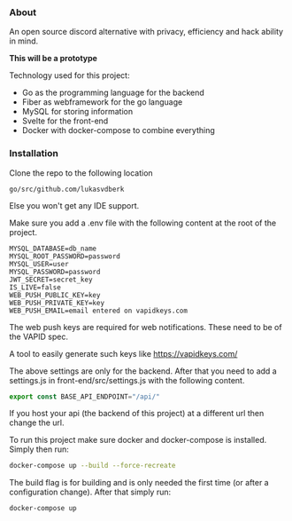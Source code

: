 ### About
An open source discord alternative with privacy, efficiency and hack ability in mind.

**This will be a prototype**


Technology used for this project:

- Go as the programming language for the backend
- Fiber as webframework for the go language
- MySQL for storing information
- Svelte for the front-end
- Docker with docker-compose to combine everything

### Installation 
Clone the repo to the following location
```
go/src/github.com/lukasvdberk
```
Else you won't get any IDE support.

Make sure you add a .env file with the following content at the root of the project.
```env
MYSQL_DATABASE=db_name
MYSQL_ROOT_PASSWORD=password
MYSQL_USER=user
MYSQL_PASSWORD=password
JWT_SECRET=secret_key
IS_LIVE=false
WEB_PUSH_PUBLIC_KEY=key
WEB_PUSH_PRIVATE_KEY=key
WEB_PUSH_EMAIL=email entered on vapidkeys.com
```

The web push keys are required for web notifications. These need to be of the VAPID spec.

A tool to easily generate such keys like https://vapidkeys.com/

The above settings are only for the backend. After that you need to add a settings.js in 
front-end/src/settings.js with the following content.
```js
export const BASE_API_ENDPOINT="/api/"
```
If you host your api (the backend of this project) at a different url then change the url.

To run this project make sure docker and docker-compose is installed.
Simply then run:
```bash
docker-compose up --build --force-recreate
```
The build flag is for building and is only needed the first time (or after a configuration change). After that simply run:
```bash
docker-compose up
```
